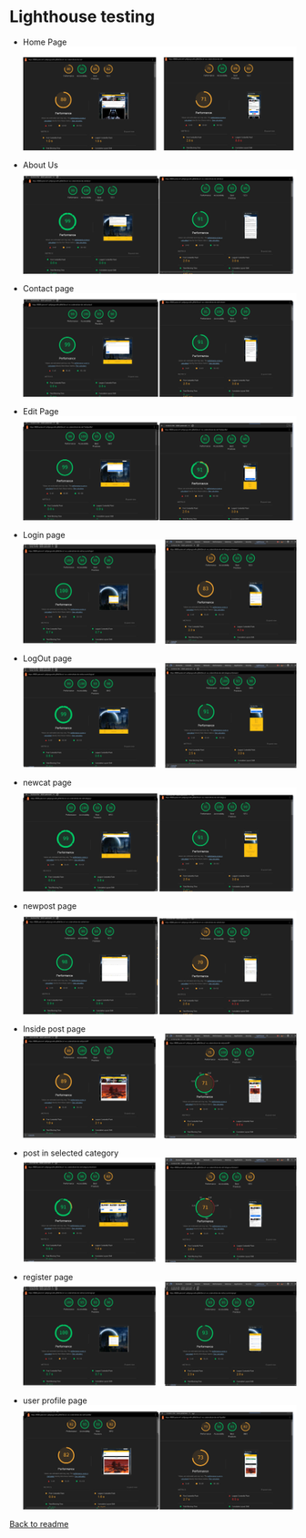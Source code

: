 # Lighthouse testing

- Home Page
![homePgae](https://github.com/PeterSvk1/P4djangoSWfinalBlog/blob/main/lighthouse/home_page.png)

- About Us
![about](https://github.com/PeterSvk1/P4djangoSWfinalBlog/blob/main/lighthouse/about_page.png)

- Contact page
![contact](https://github.com/PeterSvk1/P4djangoSWfinalBlog/blob/main/lighthouse/contact_page.png)

- Edit Page
![edit](https://github.com/PeterSvk1/P4djangoSWfinalBlog/blob/main/lighthouse/edit_page.png)

- Login page
![login](https://github.com/PeterSvk1/P4djangoSWfinalBlog/blob/main/lighthouse/login_page.png)

- LogOut page
![logout](https://github.com/PeterSvk1/P4djangoSWfinalBlog/blob/main/lighthouse/logout_page.png)

- newcat page
![newcat](https://github.com/PeterSvk1/P4djangoSWfinalBlog/blob/main/lighthouse/newcat_page.png)

- newpost page
![new](https://github.com/PeterSvk1/P4djangoSWfinalBlog/blob/main/lighthouse/newpost_page.png)

- Inside post page
![inside](https://github.com/PeterSvk1/P4djangoSWfinalBlog/blob/main/lighthouse/postdetail_page.png)

- post in selected category
![cats](https://github.com/PeterSvk1/P4djangoSWfinalBlog/blob/main/lighthouse/postincat_page.png)

- register page
![regist](https://github.com/PeterSvk1/P4djangoSWfinalBlog/blob/main/lighthouse/register_page.png)

- user profile page
![user](https://github.com/PeterSvk1/P4djangoSWfinalBlog/blob/main/lighthouse/user_page.png)

[Back to readme](https://github.com/PeterSvk1/P4djangoSWfinalBlog/blob/main/README.md)
